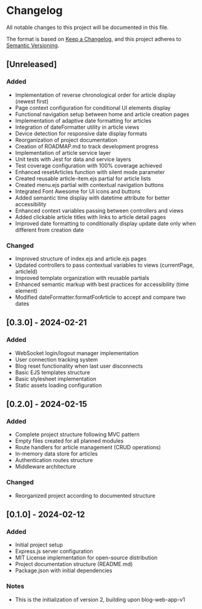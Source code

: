 # Changelog
All notable changes to this project will be documented in this file.

The format is based on [Keep a Changelog](https://keepachangelog.com/en/1.0.0/),
and this project adheres to [Semantic Versioning](https://semver.org/).

<!--
Convention de notation :
- Added: Nouvelle feature, fonction ou dépendance
- Changed: Modification de l'existant (sans le casser)
- Deprecated: Existant marqué comme obsolète, à retirer dans une future version MAJOR
- Removed: Retrait d'une feature, fonction ou dépendance (toujours en version MAJOR)
- Fixed: Correction de bugs ou problèmes (sans changer le comportement attendu)
- Security: Changements liés à la sécurité (vulnérabilités, protection des données)
-->

## [Unreleased]

### Added
- Implementation of reverse chronological order for article display (newest first)
- Page context configuration for conditional UI elements display
- Functional navigation setup between home and article creation pages
- Implementation of adaptive date formatting for articles
- Integration of dateFormatter utility in article views
- Device detection for responsive date display formats
- Reorganization of project documentation
- Creation of ROADMAP.md to track development progress
- Implementation of article service layer
- Unit tests with Jest for data and service layers
- Test coverage configuration with 100% coverage achieved
- Enhanced resetArticles function with silent mode parameter
- Created reusable article-item.ejs partial for article lists
- Created menu.ejs partial with contextual navigation buttons
- Integrated Font Awesome for UI icons and buttons
- Added semantic time display with datetime attribute for better accessibility
- Enhanced context variables passing between controllers and views
- Added clickable article titles with links to article detail pages
- Improved date formatting to conditionally display update date only when different from creation date

### Changed
- Improved structure of index.ejs and article.ejs pages
- Updated controllers to pass contextual variables to views (currentPage, articleId)
- Improved template organization with reusable partials
- Enhanced semantic markup with best practices for accessibility (time element)
- Modified dateFormatter.formatForArticle to accept and compare two dates

## [0.3.0] - 2024-02-21

### Added
- WebSocket login/logout manager implementation
- User connection tracking system
- Blog reset functionality when last user disconnects
- Basic EJS templates structure
- Basic stylesheet implementation
- Static assets loading configuration

## [0.2.0] - 2024-02-15

### Added
- Complete project structure following MVC pattern
- Empty files created for all planned modules
- Route handlers for article management (CRUD operations)
- In-memory data store for articles
- Authentication routes structure
- Middleware architecture

### Changed
- Reorganized project according to documented structure

## [0.1.0] - 2024-02-12

### Added
- Initial project setup
- Express.js server configuration
- MIT License implementation for open-source distribution
- Project documentation structure (README.md)
- Package.json with initial dependencies

### Notes
- This is the initialization of version 2, building upon blog-web-app-v1
